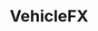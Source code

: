 ---
title: "VehicleFX"
image: "/assets/images/works/vehicle/file6.jpg"
heading: "Take Your Brand On The Road With VehicleFX."
intro: "The more you get your brand and your message out there, the more top of mind you'll be with your customers. And whether you drive a truck, a van, or a car, vehicle messaging is a good way to get the word out. It's also one of the least expensive and most effective ways to reach customers. If you're out on the water, you may want to splash your logo on your boat, too."
section_2:
    - title: "Your Brand on Any Vehicle"
      description: "Whatever the vehicle, our designers have your brand covered. We can design, produce and install on just about anything imagineable. From simple lettering decals, to full body wraps. Whether it’s a single vehicle or a fleet of vehicles, our team is meticulous and expedient. So if you want to hit the road in style and you need it fast, give us a call."
usp:
    - heading: "Specialized Services"
      body: "We specialize in creating signage in all types of materials for all types of vehicles."
    - heading: "Quick Service"
      body: "Our full-service team proceeds full speed ahead, without missing a beat."
    - heading: "Professional Results"
      body: "Expert design combines with solid branding to ensure you’re driving home a professional image."
---